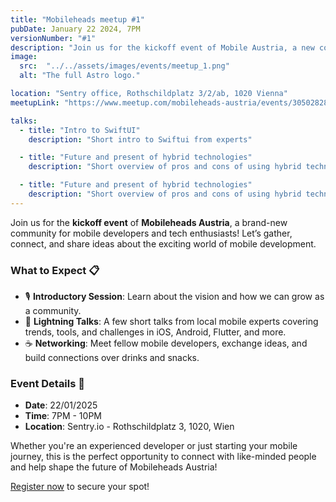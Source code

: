 ```yaml
---
title: "Mobileheads meetup #1"
pubDate: January 22 2024, 7PM
versionNumber: "#1"
description: "Join us for the kickoff event of Mobile Austria, a new community for mobile developers and tech enthusiasts! Let’s gather, connect, and share ideas about the exciting world of mobile development."
image:
  src:  "../../assets/images/events/meetup_1.png"
  alt: "The full Astro logo."

location: "Sentry office, Rothschildplatz 3/2/ab, 1020 Vienna"
meetupLink: "https://www.meetup.com/mobileheads-austria/events/305028285/"

talks:
  - title: "Intro to SwiftUI"
    description: "Short intro to Swiftui from experts"

  - title: "Future and present of hybrid technologies"
    description: "Short overview of pros and cons of using hybrid technologies"

  - title: "Future and present of hybrid technologies"
    description: "Short overview of pros and cons of using hybrid technologies"
---
```

Join us for the **kickoff event** of **Mobileheads Austria**, a brand-new community for mobile developers and tech enthusiasts! Let’s gather, connect, and share ideas about the exciting world of mobile development.

### What to Expect 📋

- 🎙 **Introductory Session**: Learn about the vision and how we can grow as a community.
- 🌟 **Lightning Talks**: A few short talks from local mobile experts covering trends, tools, and challenges in iOS, Android, Flutter, and more.
- ☕️ **Networking**: Meet fellow mobile developers, exchange ideas, and build connections over drinks and snacks.

### Event Details 📅

- **Date**: 22/01/2025
- **Time**: 7PM - 10PM
- **Location**: Sentry.io - Rothschildplatz 3, 1020, Wien

Whether you're an experienced developer or just starting your mobile journey, this is the perfect opportunity to connect with like-minded people and help shape the future of Mobileheads Austria!

[Register now](https://www.meetup.com/mobileheads-austria/events/305028285/) to secure your spot!
